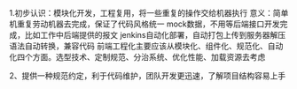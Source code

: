 1.初步认识：模块化开发，工程复用，将一些重复的操作交给机器执行
意义：简单机重复劳动机器去完成，保证了代码风格统一
      mock数据，不用等后端接口开发完成，比如工作中后端提供的报文
      jenkins自动化部署，自动打包上传到服务器解压
      语法自动转换，兼容代码
前端工程化主要应该从模块化、组件化、规范化、自动化四个方面。选型技术、定制规范、分治系统、优化性能、加载资源去考虑

2、提供一种规范约定，利于代码维护，团队开发更迅速，了解项目结构容易上手